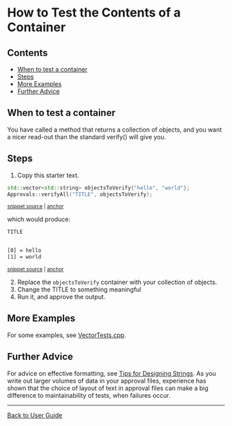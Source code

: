 <a id="top"></a>

# How to Test the Contents of a Container

<!-- toc -->
## Contents

  * [When to test a container](#when-to-test-a-container)
  * [Steps](#steps)
  * [More Examples](#more-examples)
  * [Further Advice](#further-advice)<!-- endToc -->

## When to test a container

You have called a method that returns a collection of objects, and you want a nicer read-out than the standard verify() will give you.

## Steps

1. Copy this starter text.

<!-- snippet: VerifyAllStartingPointContainer -->
<a id='snippet-verifyallstartingpointcontainer'></a>
```cpp
std::vector<std::string> objectsToVerify{"hello", "world"};
Approvals::verifyAll("TITLE", objectsToVerify);
```
<sup><a href='/tests/DocTest_Tests/VectorTests.cpp#L25-L28' title='File snippet `verifyallstartingpointcontainer` was extracted from'>snippet source</a> | <a href='#snippet-verifyallstartingpointcontainer' title='Navigate to start of snippet `verifyallstartingpointcontainer`'>anchor</a></sup>
<!-- endSnippet -->

which would produce:

<!-- snippet: VectorTests.YouCanVerifyVectorsWithStandardText.approved.txt -->
<a id='snippet-VectorTests.YouCanVerifyVectorsWithStandardText.approved.txt'></a>
```txt
TITLE


[0] = hello
[1] = world

```
<sup><a href='/tests/DocTest_Tests/approval_tests/VectorTests.YouCanVerifyVectorsWithStandardText.approved.txt#L1-L6' title='File snippet `VectorTests.YouCanVerifyVectorsWithStandardText.approved.txt` was extracted from'>snippet source</a> | <a href='#snippet-VectorTests.YouCanVerifyVectorsWithStandardText.approved.txt' title='Navigate to start of snippet `VectorTests.YouCanVerifyVectorsWithStandardText.approved.txt`'>anchor</a></sup>
<!-- endSnippet -->

2. Replace the `objectsToVerify` container with your collection of objects.
3. Change the TITLE to something meaningful
4. Run it, and approve the output.

## More Examples

For some examples, see [VectorTests.cpp](https://github.com/approvals/ApprovalTests.cpp/blob/master/tests/DocTest_Tests/VectorTests.cpp).

## Further Advice

For advice on effective formatting, see [Tips for Designing Strings](/doc/explanations/TipsForDesigningStrings.md#top). As you write out larger volumes of data in your approval files, experience has shown that the choice of layout of text in approval files can make a big difference to maintainability of tests, when failures occur.

---

[Back to User Guide](/doc/README.md#top)
